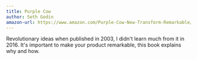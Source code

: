 ```yaml
---
title: Purple Cow
author: Seth Godin
amazon-url: https://www.amazon.com/Purple-Cow-New-Transform-Remarkable/dp/1591843170?tag=jonathanthiry-20
---
```


Revolutionary ideas when published in 2003, I didn't learn much from it in 2016. It's important to make your product remarkable, this book explains why and how.
